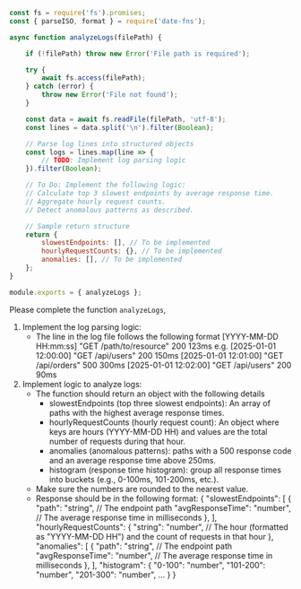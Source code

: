 ```javascript
const fs = require('fs').promises;
const { parseISO, format } = require('date-fns');

async function analyzeLogs(filePath) {

    if (!filePath) throw new Error('File path is required');

    try {
        await fs.access(filePath);
    } catch (error) {
        throw new Error('File not found');
    }

    const data = await fs.readFile(filePath, 'utf-8');
    const lines = data.split('\n').filter(Boolean);

    // Parse log lines into structured objects
    const logs = lines.map(line => {
        // TODO: Implement log parsing logic
    }).filter(Boolean);

    // To Do: Implement the following logic:
    // Calculate top 3 slowest endpoints by average response time.
    // Aggregate hourly request counts.
    // Detect anomalous patterns as described.

    // Sample return structure
    return {
        slowestEndpoints: [], // To be implemented
        hourlyRequestCounts: {}, // To be implemented
        anomalies: [], // To be implemented
    };
}

module.exports = { analyzeLogs };
```

Please complete the function `analyzeLogs`,
1. Implement the log parsing logic:
    - The line in the log file follows the following format
        [YYYY-MM-DD HH:mm:ss] "GET /path/to/resource" 200 123ms
        e.g.
        [2025-01-01 12:00:00] "GET /api/users" 200 150ms
        [2025-01-01 12:01:00] "GET /api/orders" 500 300ms
        [2025-01-01 12:02:00] "GET /api/users" 200 90ms
2. Implement logic to analyze logs:
    - The function should return an object with the following details
        - slowestEndpoints (top three slowest endpoints): An array of paths with the highest average response times.
        - hourlyRequestCounts (hourly request count): An object where keys are hours (YYYY-MM-DD HH) and values are the total number of requests during that hour.
        - anomalies (anomalous patterns): paths with a 500 response code and an average response time above 250ms.
        - histogram (response time histogram): group all response times into buckets (e.g., 0-100ms, 101-200ms, etc.).
    - Make sure the numbers are rounded to the nearest value.
    - Response should be in the following format:
        {
            "slowestEndpoints": [
                {
                    "path": "string", // The endpoint path
                    "avgResponseTime": "number", // The average response time in milliseconds
                },
            ],
            "hourlyRequestCounts": {
                "string": "number", // The hour (formatted as "YYYY-MM-DD HH") and the count of requests in that hour
            },
            "anomalies": [
                {
                    "path": "string", // The endpoint path
                    "avgResponseTime": "number", // The average response time in milliseconds
                },
            ],
            "histogram": {
                "0-100": "number",
                "101-200": "number",
                "201-300": "number",
                ...
            }
        }
    
